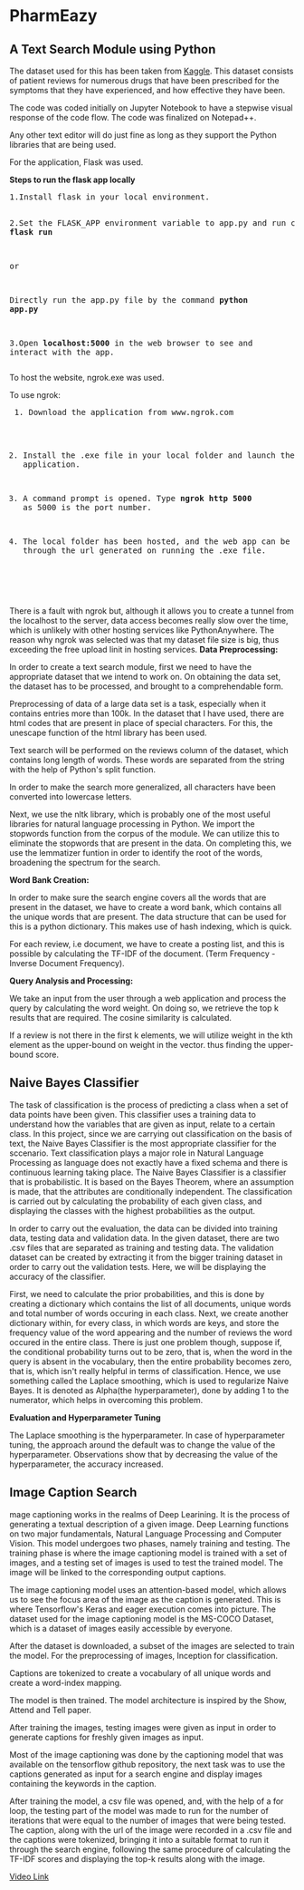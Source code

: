 # PharmEazy

## A Text Search Module using Python

The dataset used for this has been taken from [Kaggle](https://www.kaggle.com/jessicali9530/kuc-hackathon-winter-2018/home).
This dataset consists of patient reviews for numerous drugs that have been prescribed for the symptoms that they have experienced, and how effective they have been.

The code was coded initially on Jupyter Notebook to have a stepwise visual response of the code flow.
The code was finalized on Notepad++.

Any other text editor will do just fine as long as they support the Python libraries that are being used.

For the application, Flask was used.

**Steps to run the flask app locally**
<body>
<pre>
1.Install flask in your local environment.

2.Set the FLASK_APP environment variable to app.py and run command **flask run** </b> 

or </b>

Directly run the app.py file by the command **python app.py**

3.Open **localhost:5000** in the web browser to see and interact with the app.
</pre>
</body>

To host the website, ngrok.exe was used.

To use ngrok:

<body>
 <pre>
 1. Download the application from www.ngrok.com
 
 2. Install the .exe file in your local folder and launch the application.
 
 3. A command prompt is opened. Type **ngrok http 5000** as 5000 is the port number.
 
 4. The local folder has been hosted, and the web app can be accessed through the url generated on running the .exe file.
 </pre>
 </body>

There is a fault with ngrok but, although it allows you to create a tunnel from the localhost to the server, data access becomes really slow over the time, which is unlikely with other hosting services like PythonAnywhere. The reason why ngrok was selected was that my dataset file size is big, thus exceeding the free upload linit in hosting services.
**Data Preprocessing:**


In order to create a text search module, first we need to have the appropriate dataset that we intend to work on.
On obtaining the data set, the dataset has to be processed, and brought to a comprehendable form.

Preprocessing of data of a large data set is a task, especially when it contains entries more than 100k. In the dataset that I have used, there are html codes that are present in place of special characters. For this, the unescape function of the html library has been used.

Text search will be performed  on the reviews column of the dataset, which contains long length of words. These words are separated from the string with the help of Python's split function.

In order to make the search more generalized, all characters have been converted into lowercase letters.

Next, we use the nltk library, which is probably one of the most useful libraries for natural language processing in Python. We import the stopwords function from the corpus of the module. We can utilize this to eliminate the stopwords that are present in the data. On completing this, we use the lemmatizer funtion in order to identify the root of the words, broadening the spectrum for the search. 


**Word Bank Creation:**


In order to make sure the search engine covers all the words that are present in the dataset, we have to create a word bank, which contains all the unique words that are present. The data structure that can be used for this is a python dictionary. This makes use of hash indexing, which is quick.

For each review, i.e document, we have to create a posting list, and this is possible by calculating the TF-IDF of the document.
(Term Frequency - Inverse Document Frequency).

**Query Analysis and Processing:**


We take an input from the user through a web application and process the query by calculating the word weight. On doing so, we retrieve the top k results that are required. The cosine similarity is calculated.

 If a review is not there in the first k elements, we will utilize weight in the kth element as the upper-bound on weight in the vector. thus finding the upper-bound score.
 
 ## Naive Bayes Classifier
 
 The task of classification is the process of predicting a class when a set of data points have been given. This classifier uses a training data to understand how the variables that are given as input, relate to a certain class. In this project, since we are carrying out classification on the basis of text, the Naive Bayes Classifier is the most appropriate classifier for the sccenario. Text classification plays a major role in Natural Language Processing as language does not exactly have a fixed schema and there is continuous learning taking place. The Naive Bayes Classifier is a classifier that is probabilistic. It is based on the Bayes Theorem, where an assumption is made, that the attributes are conditionally independent. The classification is carried out by calculating the probability of each given class, and displaying the classes with the highest probabilities as the output.
 
 In order to carry out the evaluation, the data can be divided into training data, testing data and validation data. In the given dataset, there are two .csv files that are separated as training and testing data. The validation dataset can be created by extracting it from the bigger training dataset in order to carry out the validation tests. Here, we will be displaying the accuracy of the classifier.

First, we need to calculate the prior probabilities, and this is done by creating a dictionary which contains the list of all documents, unique words and total number of words occuring in each class. Next, we create another dictionary within, for every class, in which words are keys, and store the frequency value of the word appearing and the number of reviews the word occured in the entire class. There is just one problem though, suppose if, the conditional probability turns out to be zero, that is, when the word in the query is absent in the vocabulary, then the entire probability becomes zero, that is, which isn't really helpful in terms of classification. Hence, we use something called the Laplace smoothing, which is used to regularize Naive Bayes. It is denoted as Alpha(the hyperparameter), done by adding 1 to the numerator, which helps in overcoming this problem. 

**Evaluation and Hyperparameter Tuning**

The Laplace smoothing is the hyperparameter. In case of hyperparameter tuning, the approach around the default was to change the value of the hyperparameter. Observations show that by decreasing the value of the hyperparameter, the accuracy increased.

## Image Caption Search

mage captioning works in the realms of Deep Learining. It is the process of generating a textual description of a given image. Deep Learning functions on two major fundamentals, Natural Language Processing and Computer Vision. This model undergoes two phases, namely training and testing. The training phase is where the image captioning model is trained with a set of images, and a testing set of images is used to test the trained model. The image will be linked to the corresponding output captions.

The image captioning model uses an attention-based model, which allows us to see the focus area of the image as the caption is generated. This is where Tensorflow's Keras and eager execution comes into picture. The dataset used for the image captioning model is the MS-COCO Dataset, which is a dataset of images easily accessible by everyone.

After the dataset is downloaded, a subset of the images are selected to train the model. For the preprocessing of images, Inception for classification.

Captions are tokenized to create a vocabulary of all unique words and create a word-index mapping.

The model is then trained. The model architecture is inspired by the Show, Attend and Tell paper.

After training the images, testing images were given as input in order to generate captions for freshly given images as input.

Most of the image captioning was done by the captioning model that was available on the tensorflow github repository, the next task was to use the captions generated as input for a search engine and display images containing the keywords in the caption.

After training the model, a csv file was opened, and, with the help of a for loop, the testing part of the model was made to run for the number of iterations that were equal to the number of images that were being tested. The caption, along with the url of the image were recorded in a .csv file and the captions were tokenized, bringing it into a suitable format to run it through the search engine, following the same procedure of calculating the TF-IDF scores and displaying the top-k results along with the image.

[Video Link](https://youtu.be/MXC41mWMOWY)

